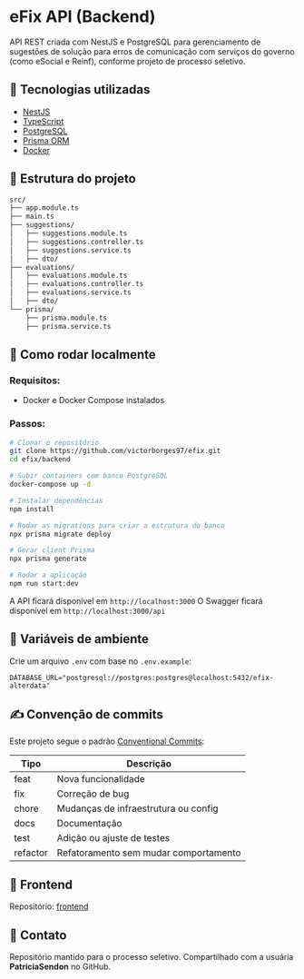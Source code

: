 # eFix API (Backend)

API REST criada com NestJS e PostgreSQL para gerenciamento de sugestões de solução para erros de comunicação com serviços do governo (como eSocial e Reinf), conforme projeto de processo seletivo.

## 🚀 Tecnologias utilizadas

- [NestJS](https://nestjs.com/)
- [TypeScript](https://www.typescriptlang.org/)
- [PostgreSQL](https://www.postgresql.org/)
- [Prisma ORM](https://www.prisma.io/)
- [Docker](https://www.docker.com/)

## 📖 Estrutura do projeto

```bash
src/
├── app.module.ts
├── main.ts
├── suggestions/
│   ├── suggestions.module.ts
│   ├── suggestions.controller.ts
│   ├── suggestions.service.ts
│   ├── dto/
├── evaluations/
│   ├── evaluations.module.ts
│   ├── evaluations.controller.ts
│   ├── evaluations.service.ts
│   ├── dto/
└── prisma/
    ├── prisma.module.ts
    ├── prisma.service.ts
```

## 📁 Como rodar localmente

### Requisitos:

- Docker e Docker Compose instalados

### Passos:

```bash
# Clonar o repositório
git clone https://github.com/victorborges97/efix.git
cd efix/backend

# Subir containers com banco PostgreSQL
docker-compose up -d

# Instalar dependências
npm install

# Rodar as migrations para criar a estrutura do banco
npx prisma migrate deploy

# Gerar client Prisma
npx prisma generate

# Rodar a aplicação
npm run start:dev
```

A API ficará disponível em `http://localhost:3000`
O Swagger ficará disponível em `http://localhost:3000/api`

## 📂 Variáveis de ambiente

Crie um arquivo `.env` com base no `.env.example`:

```env
DATABASE_URL="postgresql://postgres:postgres@localhost:5432/efix-alterdata"
```

## ✍️ Convenção de commits

Este projeto segue o padrão [Conventional Commits](https://www.conventionalcommits.org/):

| Tipo     | Descrição                             |
| -------- | ------------------------------------- |
| feat     | Nova funcionalidade                   |
| fix      | Correção de bug                       |
| chore    | Mudanças de infraestrutura ou config  |
| docs     | Documentação                          |
| test     | Adição ou ajuste de testes            |
| refactor | Refatoramento sem mudar comportamento |

## 🔗 Frontend

Repositório: [frontend](https://github.com/victorborges97/efix)

## 👥 Contato

Repositório mantido para o processo seletivo. Compartilhado com a usuária **PatriciaSendon** no GitHub.
